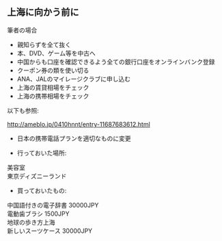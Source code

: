 ## 上海に向かう前に

筆者の場合

- 親知らずを全て抜く
- 本、DVD、ゲーム等を中古へ
- 中国からも口座を確認できるよう全ての銀行口座をオンラインバンク登録
- クーポン券の類を使い切る
- ANA、JALのマイレージクラブに申し込む
- 上海の賃貸相場をチェック
- 上海の携帯相場をチェック


以下も参照:

http://ameblo.jp/0410hnnt/entry-11687683612.html


- 日本の携帯電話プランを適切なものに変更


- 行っておいた場所:

美容室<br>
東京ディズニーランド


- 買っておいたもの:

中国語付きの電子辞書 30000JPY<br>
電動歯ブラシ 1500JPY<br>
地球の歩き方上海 <br>
新しいスーツケース 30000JPY
